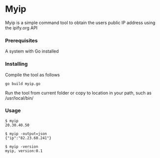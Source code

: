 # Myip

Myip is a simple command tool to obtain the users public IP address using the ipify.org API

### Prerequisites

A system with Go installed

### Installing

Compile the tool as follows

```
go build myip.go
```

Run the tool from current folder or copy to location in your path, such as /usr/local/bin/

### Usage
```
$ myip
20.30.40.50

$ myip -output=json
{"ip":"82.23.60.241"}

$ myip -version
myip, version:0.1
```